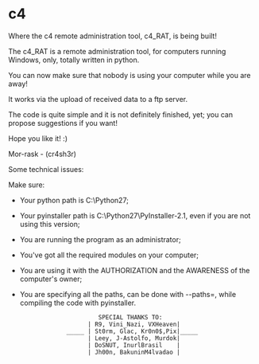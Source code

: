 # c4

Where the c4 remote administration tool, c4_RAT, is being built!

The c4_RAT is a remote administration tool, for computers running Windows, only, totally written in python.

You can now make sure that nobody is using your computer while you are away!

It works via the upload of received data to a ftp server.

The code is quite simple and it is not definitely finished, yet; you can propose suggestions if you want!

Hope you like it! :)

Mor-rask - (cr4sh3r)


Some technical issues: 

Make sure:

- Your python path is C:\Python27;
- Your pyinstaller path is C:\Python27\PyInstaller-2.1, even if you are not using this version;
- You are running the program as an administrator;
- You've got all the required modules on your computer;
- You are using it with the AUTHORIZATION and the AWARENESS of the computer's owner;
- You are specifying all the paths, can be done with --paths=, while compiling the code with pyinstaller.






                            SPECIAL THANKS TO:
                         | R9, Vini_Nazi, VXHeaven|
                   _____ | St0rm, Glac, Kr0n0$,Pix|_____
                         | Leey, J-Astolfo, Murdok|
                         | DoSNUT, InurlBrasil    |
                         | Jh00n, BakuninM4lvadao |



